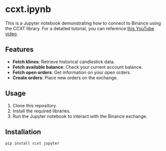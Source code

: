 # ccxt.ipynb

This is a Jupyter notebook demonstrating how to connect to Binance using the CCXT library. For a detailed tutorial, you can reference [this YouTube video](https://www.youtube.com/watch?v=mVzJOdFRFrg).

## Features

- **Fetch klines**: Retrieve historical candlestick data.
- **Fetch available balance**: Check your current account balance.
- **Fetch open orders**: Get information on your open orders.
- **Create orders**: Place new orders on the exchange.

## Usage

1. Clone this repository.
2. Install the required libraries.
3. Run the Jupyter notebook to interact with the Binance exchange.

## Installation

```sh
pip install ccxt jupyter
